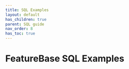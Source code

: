 ```yaml
---
title: SQL Examples
layout: default
has_children: true
parent: SQL guide
nav_order: 8
has_toc: true
---
```

# FeatureBase SQL Examples
